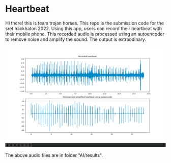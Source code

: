 # Heartbeat
Hi there! this is team trojan horses. This repo is the submission code for the sret hackhaton 2022. Using this app, users can record their heartbeat with their mobile phone. This recorded audio is processed using an autoencoder to remove noise and amplify the sound. The output is extraodinary. 

<p align="center">
  <img src="AI/results/Screenshot 2022-04-12 at 1.15.25 AM.png" title="Input and output of the model">
</p>

The above audio files are in folder "AI/results".
